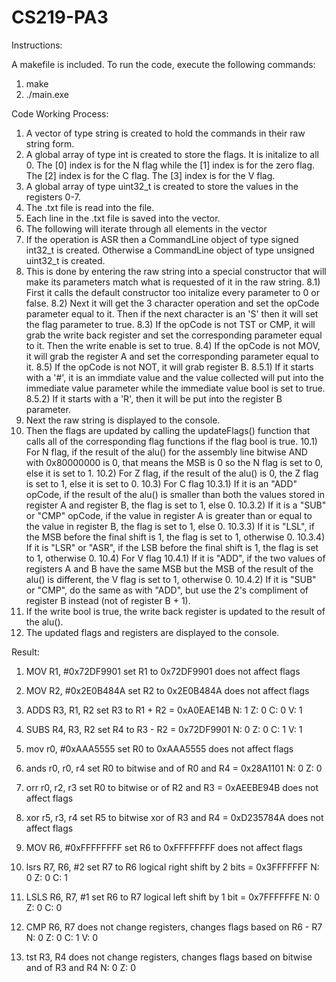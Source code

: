 # CS219-PA3

Instructions:

A makefile is included. To run the code, execute the following commands:
1) make
2) ./main.exe


Code Working Process:

1) A vector of type string is created to hold the commands in their raw string form.
2) A global array of type int is created to store the flags. It is initalize to all 0. The [0] index is for the N flag while the [1] index is for the zero flag. The [2] index is for the C flag. The [3] index is for the V flag.
3) A global array of type uint32_t is created to store the values in the registers 0-7.
4) The .txt file is read into the file.
5) Each line in the .txt file is saved into the vector.
6) The following will iterate through all elements in the vector
7) If the operation is ASR then a CommandLine object of type signed int32_t is created. Otherwise a CommandLine object of type unsigned uint32_t is created.
8) This is done by entering the raw string into a special constructor that will make its parameters match what is requested of it in the raw string. 
8.1) First it calls the default constructor too initalize every parameter to 0 or false. 
8.2) Next it will get the 3 character operation and set the opCode parameter equal to it. Then if the next character is an 'S' then it will set the flag parameter to true.
8.3) If the opCode is not TST or CMP, it will grab the write back register and set the corresponding parameter equal to it. Then the write enable is set to true.
8.4) If the opCode is not MOV, it will grab the register A and set the corresponding parameter equal to it.
8.5) If the opCode is not NOT, it will grab register B.
8.5.1) If it starts with a '#', it is an immdiate value and the value collected will put into the immediate value parameter while the immediate value bool is set to true. 
8.5.2) If it starts with a 'R', then it will be put into the register B parameter.
9) Next the raw string is displayed to the console.
10) Then the flags are updated by calling the updateFlags() function that calls all of the corresponding flag functions if the flag bool is true.
10.1) For N flag, if the result of the alu() for the assembly line bitwise AND with 0x80000000 is 0, that means the MSB is 0 so the N flag is set to 0, else it is set to 1.
10.2) For Z flag, if the result of the alu() is 0, the Z flag is set to 1, else it is set to 0.
10.3) For C flag
10.3.1) If it is an "ADD" opCode, if the result of the alu() is smaller than both the values stored in register A and register B, the flag is set to 1, else 0.
10.3.2) If it is a "SUB" or "CMP" opCode, if the value in register A is greater than or equal to the value in register B, the flag is set to 1, else 0.
10.3.3) If it is "LSL", if the MSB before the final shift is 1, the flag is set to 1, otherwise 0.
10.3.4) If it is "LSR" or "ASR", if the LSB before the final shift is 1, the flag is set to 1, otherwise 0.
10.4) For V flag
10.4.1) If it is "ADD", if the two values of registers A and B have the same MSB but the MSB of the result of the alu() is different, the V flag is set to 1, otherwise 0.
10.4.2) If it is "SUB" or "CMP", do the same as with "ADD", but use the 2's compliment of register B instead (not of register B + 1).
11) If the write bool is true, the write back register is updated to the result of the alu().
12) The updated flags and registers are displayed to the console.

Result:

1) MOV R1, #0x72DF9901
set R1 to 0x72DF9901
does not affect flags

2) MOV R2, #0x2E0B484A
set R2 to 0x2E0B484A
does not affect flags

3) ADDS R3, R1, R2
set R3 to R1 + R2 = 0xA0EAE14B
N: 1   Z: 0   C: 0   V: 1

4) SUBS R4, R3, R2
set R4 to R3 - R2 = 0x72DF9901
N: 0   Z: 0   C: 1   V: 1

5) mov r0, #0xAAA5555
set R0 to 0xAAA5555
does not affect flags

6) ands r0, r0, r4
set R0 to bitwise and of R0 and R4 = 0x28A1101
N: 0   Z: 0

7) orr r0, r2, r3
set R0 to bitwise or of R2 and R3 = 0xAEEBE94B
does not affect flags

8) xor r5, r3, r4
set R5 to bitwise xor of R3 and R4 = 0xD235784A
does not affect flags

9) MOV R6, #0xFFFFFFFF
set R6 to 0xFFFFFFFF
does not affect flags

10) lsrs R7, R6, #2
set R7 to R6 logical right shift by 2 bits = 0x3FFFFFFF
N: 0   Z: 0   C: 1

11) LSLS R6, R7, #1
set R6 to R7 logical left shift by 1 bit = 0x7FFFFFFE
N: 0   Z: 0   C: 0

12) CMP R6, R7
does not change registers, changes flags based on R6 - R7
N: 0   Z: 0   C: 1   V: 0

13) tst R3, R4
does not change registers, changes flags based on bitwise and of R3 and R4
N: 0   Z: 0


